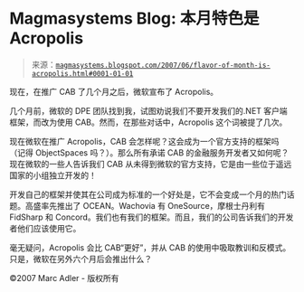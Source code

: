 <!--yml

分类：未分类

日期：2024-05-18 05:08:30

-->

# Magmasystems Blog: 本月特色是 Acropolis

> 来源：[`magmasystems.blogspot.com/2007/06/flavor-of-month-is-acropolis.html#0001-01-01`](http://magmasystems.blogspot.com/2007/06/flavor-of-month-is-acropolis.html#0001-01-01)

现在，在推广 CAB 了几个月之后，微软宣布了 Acropolis。

几个月前，微软的 DPE 团队找到我，试图劝说我们不要开发我们的.NET 客户端框架，而改为使用 CAB。然而，在那些对话中，Acropolis 这个词被提了几次。

现在微软在推广 Acropolis，CAB 会怎样呢？这会成为一个官方支持的框架吗（记得 ObjectSpaces 吗？）。那么所有承诺 CAB 的金融服务开发者又如何呢？现在微软的一些人告诉我们 CAB 从未得到微软的官方支持，它是由一些位于遥远国家的小组独立开发的！

开发自己的框架并使其在公司成为标准的一个好处是，它不会变成一个月的热门话题。高盛率先推出了 OCEAN。Wachovia 有 OneSource，摩根士丹利有 FidSharp 和 Concord。我们也有我们的框架。而且，我们的公司告诉我们的开发者他们应该使用它。

毫无疑问，Acropolis 会比 CAB“更好”，并从 CAB 的使用中吸取教训和反模式。只是，微软在另外六个月后会推出什么？

©2007 Marc Adler - 版权所有
